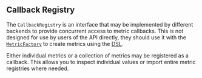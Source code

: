 ## Callback Registry

The `CallbackRegistry` is an interface that may be implemented by different backends to provide concurrent access to
metric callbacks. This is not designed for use by users of the API directly, they should use it with the
[`MetricFactory`] to create metrics using the [DSL](../interface/dsl.md#metric-callbacks).

Either individual metrics or a collection of metrics may be registered as a callback. This allows you to inspect
individual values or import entire metric registries where needed.

[`MetricFactory`]: metric-factory.md

